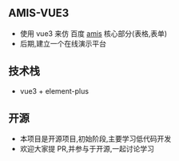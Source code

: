 ## AMIS-VUE3

- 使用 vue3 来仿 百度 [amis](https://aisuda.bce.baidu.com/amis/zh-CN/components/form/index) 核心部分(表格,表单)
- 后期,建立一个在线演示平台

## 技术栈

- vue3 + element-plus

## 开源

- 本项目是开源项目,初始阶段,主要学习低代码开发
- 欢迎大家提 PR,并参与于开源,一起讨论学习
